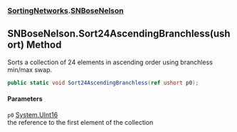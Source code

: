 ### [SortingNetworks](SortingNetworks.md 'SortingNetworks').[SNBoseNelson](SortingNetworks_SNBoseNelson.md 'SortingNetworks.SNBoseNelson')
## SNBoseNelson.Sort24AscendingBranchless(ushort) Method
Sorts a collection of 24 elements in ascending order using branchless min/max swap.  
```csharp
public static void Sort24AscendingBranchless(ref ushort p0);
```
#### Parameters
<a name='SortingNetworks_SNBoseNelson_Sort24AscendingBranchless(ushort)_p0'></a>
`p0` [System.UInt16](https://docs.microsoft.com/en-us/dotnet/api/System.UInt16 'System.UInt16')  
the reference to the first element of the collection
  
